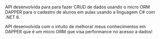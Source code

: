API desenvolvida para para fazer CRUD de dados usando o micro ORM DAPPER para o cadastro de alunos em aulas usando a linguagem C# com .NET 6.

API desenvolvida com o intuito de melhorar meus conhecimentos em DAPPER que é um micro ORM que visa performance no acesso a dados!
